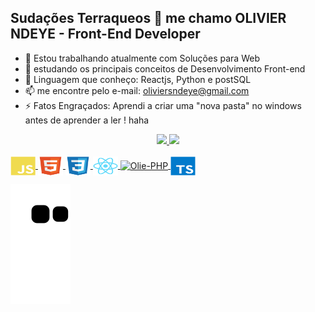 ## Sudações Terraqueos 🖖 me chamo OLIVIER NDEYE - Front-End Developer  

- 🔭 Estou trabalhando atualmente com Soluções para Web
- 🌱 estudando os principais conceitos de Desenvolvimento Front-end
- 🌱 Linguagem que conheço: Reactjs, Python e postSQL 
- 📫 me encontre pelo e-mail: oliviersndeye@gmail.com
- ⚡ Fatos Engraçados: Aprendi a criar uma "nova pasta" no windows antes de aprender a ler ! haha

<div align="center">
  <a href="https://github.com/OlivierNdeye">
  <img height="180em" src="https://github-readme-stats.vercel.app/api/?username=OlivierNdeye&show_icons=true&theme=outrun&include_all_commits=true&count_private=true"/>
  <img height="180em" src="https://github-readme-stats.vercel.app/api/top-langs/?username=OlivierNdeye&layout=compact&langs_count=7&theme=outrun"/>
</div>

  <div style="display: inline_block"><br>
  <img align="center" alt="Olie-Js" height="30" width="40" src="https://raw.githubusercontent.com/devicons/devicon/master/icons/javascript/javascript-plain.svg">
  <img align="center" alt="Olie-HTML" height="30" width="40" src="https://raw.githubusercontent.com/devicons/devicon/master/icons/html5/html5-original.svg">
  <img align="center" alt="Olie-CSS" height="30" width="40" src="https://raw.githubusercontent.com/devicons/devicon/master/icons/css3/css3-original.svg">
  <img align="center" alt="Olie-React" height="30" width="40" src="https://raw.githubusercontent.com/devicons/devicon/master/icons/react/react-original.svg">
  <img align="center" alt="Olie-PHP" height="30" width="40" src="https://raw.githubusercontent.com/devicons/devicon/master/icons/php/python-original.svg">
  <img align="center" alt="Olie-TS" height="30" width="40" src="https://raw.githubusercontent.com/devicons/devicon/master/icons/typescript/typescript-original.svg">
  </div>

  ![Snake animation](https://github.com/olivierndeye/olivierndeye/blob/output/github-contribution-grid-snake.svg)
  
